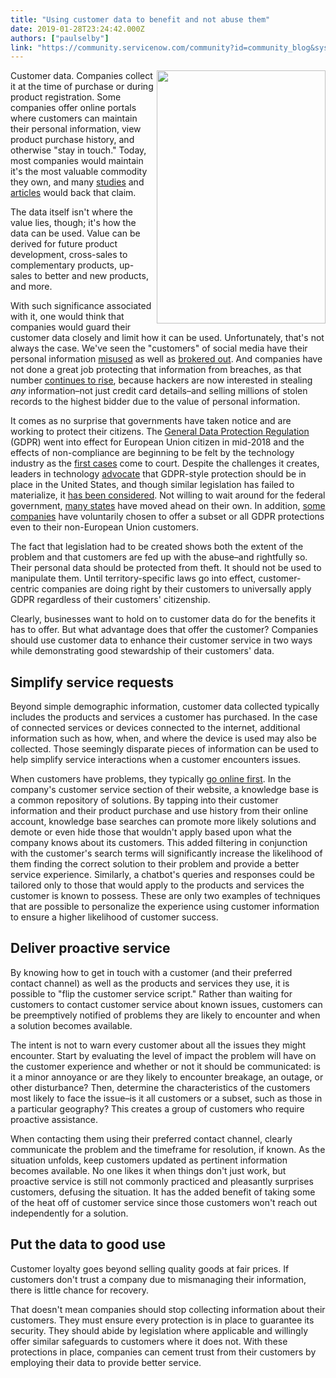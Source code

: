 ```yaml
---
title: "Using customer data to benefit and not abuse them"
date: 2019-01-28T23:24:42.000Z
authors: ["paulselby"]
link: "https://community.servicenow.com/community?id=community_blog&sys_id=4c97e295db17e3c06c1c02d5ca96196c"
---
```

<p><img style="padding: 5 px;" src="7547a215db17e3c06c1c02d5ca9619a3.iix" width="270" height="405" align="right" /> Customer data. Companies collect it at the time of purchase or during product registration. Some companies offer online portals where customers can maintain their personal information, view product purchase history, and otherwise &#34;stay in touch.&#34; Today, most companies would maintain it&#39;s the most valuable commodity they own, and many <a href="https://www.mckinsey.com/business-functions/mckinsey-analytics/our-insights/capturing-value-from-your-customer-data" target="_blank" rel="noopener noreferrer nofollow">studies</a> and<a href="https://www.inc.com/jeff-pruitt/how-to-derive-more-value-from-customer-data.html" target="_blank" rel="noopener noreferrer nofollow"> articles</a> would back that claim.</p>
<p>The data itself isn&#39;t where the value lies, though; it&#39;s how the data can be used. Value can be derived for future product development, cross-sales to complementary products, up-sales to better and new products, and more.</p>
<p>With such significance associated with it, one would think that companies would guard their customer data closely and limit how it can be used. Unfortunately, that&#39;s not always the case. We&#39;ve seen the &#34;customers&#34; of social media have their personal information <a href="https://www.nytimes.com/2018/04/04/us/politics/cambridge-analytica-scandal-fallout.html" target="_blank" rel="noopener noreferrer nofollow">misused</a> as well as <a href="https://www.bbc.com/news/technology-46618582" target="_blank" rel="noopener noreferrer nofollow">brokered out</a>. And companies have not done a great job protecting that information from breaches, as that number <a href="https://www.gemalto.com/press/pages/data-breaches-compromised-4-5-billion-records-in-first-half-of-2018.aspx" target="_blank" rel="noopener noreferrer nofollow">continues to rise</a>, because hackers are now interested in stealing <em>any</em> information–not just credit card details–and selling millions of stolen records to the highest bidder due to the value of personal information.</p>
<p>It comes as no surprise that governments have taken notice and are working to protect their citizens. The <a href="https://ec.europa.eu/info/law/law-topic/data-protection_en" target="_blank" rel="noopener noreferrer nofollow">General Data Protection Regulation</a> (GDPR) went into effect for European Union citizen in mid-2018 and the effects of non-compliance are beginning to be felt by the technology industry as the <a href="https://www.nytimes.com/2019/01/21/technology/google-europe-gdpr-fine.html" target="_blank" rel="noopener noreferrer nofollow">first cases</a> come to court. Despite the challenges it creates, leaders in technology <a href="https://www.prnewsonline.com/apple-tim-cook-communicators-us-gdpr" target="_blank" rel="noopener noreferrer nofollow">advocate</a> that GDPR-style protection should be in place in the United States, and though similar legislation has failed to materialize, it <a href="https://duo.com/decipher/congress-may-consider-a-us-version-of-gdpr" target="_blank" rel="noopener noreferrer nofollow">has been considered</a>. Not willing to wait around for the federal government, <a href="https://thehill.com/opinion/technology/402775-states-are-leading-the-way-on-data-privacy" target="_blank" rel="noopener noreferrer nofollow">many states</a> have moved ahead on their own. In addition, <a href="https://www.theverge.com/2018/10/17/17989608/apple-data-download-tool-us-users-privacy-gdpr" target="_blank" rel="noopener noreferrer nofollow">some</a> <a href="https://www.techrepublic.com/article/microsoft-extending-gdpr-protections-to-all-global-customers-heres-how/" target="_blank" rel="noopener noreferrer nofollow">companies</a> have voluntarily chosen to offer a subset or all GDPR protections even to their non-European Union customers.</p>
<p>The fact that legislation had to be created shows both the extent of the problem and that customers are fed up with the abuse–and rightfully so. Their personal data should be protected from theft. It should not be used to manipulate them. Until territory-specific laws go into effect, customer-centric companies are doing right by their customers to universally apply GDPR regardless of their customers&#39; citizenship.</p>
<p>Clearly, businesses want to hold on to customer data do for the benefits it has to offer. But what advantage does that offer the customer? Companies should use customer data to enhance their customer service in two ways while demonstrating good stewardship of their customers&#39; data. </p>
<h2>Simplify service requests </h2>
<p>Beyond simple demographic information, customer data collected typically includes the products and services a customer has purchased. In the case of connected services or devices connected to the internet, additional information such as how, when, and where the device is used may also be collected. Those seemingly disparate pieces of information can be used to help simplify service interactions when a customer encounters issues.</p>
<p>When customers have problems, they typically <a href="https://go.forrester.com/blogs/16-03-03-your_customers_dont_want_to_call_you_for_support/" target="_blank" rel="noopener noreferrer nofollow">go online first</a>. In the company&#39;s customer service section of their website, a knowledge base is a common repository of solutions. By tapping into their customer information and their product purchase and use history from their online account, knowledge base searches can promote more likely solutions and demote or even hide those that wouldn&#39;t apply based upon what the company knows about its customers. This added filtering in conjunction with the customer&#39;s search terms will significantly increase the likelihood of them finding the correct solution to their problem and provide a better service experience. Similarly, a chatbot&#39;s queries and responses could be tailored only to those that would apply to the products and services the customer is known to possess. These are only two examples of techniques that are possible to personalize the experience using customer information to ensure a higher likelihood of customer success. </p>
<h2>Deliver proactive service</h2>
<p>By knowing how to get in touch with a customer (and their preferred contact channel) as well as the products and services they use, it is possible to &#34;flip the customer service script.&#34; Rather than waiting for customers to contact customer service about known issues, customers can be preemptively notified of problems they are likely to encounter and when a solution becomes available.</p>
<p>The intent is not to warn every customer about all the issues they might encounter. Start by evaluating the level of impact the problem will have on the customer experience and whether or not it should be communicated: is it a minor annoyance or are they likely to encounter breakage, an outage, or other disturbance? Then, determine the characteristics of the customers most likely to face the issue–is it all customers or a subset, such as those in a particular geography? This creates a group of customers who require proactive assistance.</p>
<p>When contacting them using their preferred contact channel, clearly communicate the problem and the timeframe for resolution, if known. As the situation unfolds, keep customers updated as pertinent information becomes available. No one likes it when things don&#39;t just work, but proactive service is still not commonly practiced and pleasantly surprises customers, defusing the situation. It has the added benefit of taking some of the heat off of customer service since those customers won&#39;t reach out independently for a solution.</p>
<h2>Put the data to good use </h2>
<p>Customer loyalty goes beyond selling quality goods at fair prices. If customers don&#39;t trust a company due to mismanaging their information, there is little chance for recovery.</p>
<p>That doesn&#39;t mean companies should stop collecting information about their customers. They must ensure every protection is in place to guarantee its security. They should abide by legislation where applicable and willingly offer similar safeguards to customers where it does not. With these protections in place, companies can cement trust from their customers by employing their data to provide better service.</p>